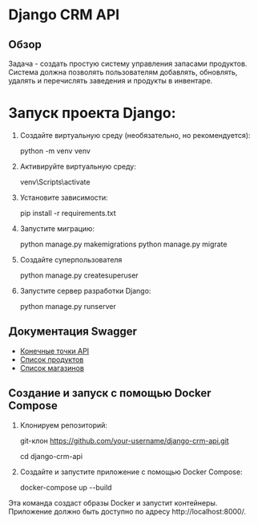 # Django CRM API

## Обзор

Задача - создать простую систему управления запасами продуктов. Система должна позволять пользователям добавлять, обновлять, удалять и перечислять заведения и продукты в инвентаре.

# Запуск проекта Django:


1. Создайте виртуальную среду (необязательно, но рекомендуется):


   python -m venv venv

3. Активируйте виртуальную среду:


    venv\Scripts\activate

4. Установите зависимости:


    pip install -r requirements.txt

5. Запустите миграцию:
    

    python manage.py makemigrations
    python manage.py migrate

6. Создайте суперпользователя 


    python manage.py createsuperuser

7. Запустите сервер разработки Django:


    python manage.py runserver
    


## Документация Swagger

  - [Конечные точки API](http://127.0.0.1:8000/api/swagger/)
  - [Список продуктов](http://127.0.0.1:8000/api/crm/products/)
  - [Список магазинов](http://127.0.0.1:8000/api/crm/stores/)

## Создание и запуск с помощью Docker Compose
1. Клонируем репозиторий:


    git-клон https://github.com/your-username/django-crm-api.git

    cd django-crm-api


2. Создайте и запустите приложение с помощью Docker Compose:
    

    docker-compose up --build

Эта команда создаст образы Docker и запустит контейнеры. Приложение должно быть доступно по адресу http://localhost:8000/.

